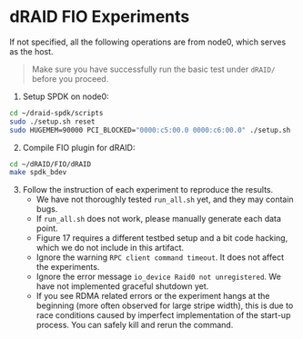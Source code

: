 # dRAID FIO Experiments

If not specified, all the following operations are from node0, which serves as the host. 

>Make sure you have successfully run the basic test under `dRAID/` before you proceed.

1. Setup SPDK on node0:
```Bash
cd ~/draid-spdk/scripts
sudo ./setup.sh reset
sudo HUGEMEM=90000 PCI_BLOCKED="0000:c5:00.0 0000:c6:00.0" ./setup.sh
```

2. Compile FIO plugin for dRAID:
```Bash
cd ~/dRAID/FIO/dRAID
make spdk_bdev
```

3. Follow the instruction of each experiment to reproduce the results.
   - We have not thoroughly tested `run_all.sh` yet, and they may contain bugs.
   - If `run_all.sh` does not work, please manually generate each data point.
   - Figure 17 requires a different testbed setup and a bit code hacking, which we do not include in this artifact.
   - Ignore the warning `RPC client command timeout`. It does not affect the experiments.
   - Ignore the error message `io_device Raid0 not unregistered`. We have not implemented graceful shutdown yet.
   - If you see RDMA related errors or the experiment hangs at the beginning (more often observed for large stripe width), this is due to race conditions caused by imperfect implementation of the start-up process. You can safely kill and rerun the command.